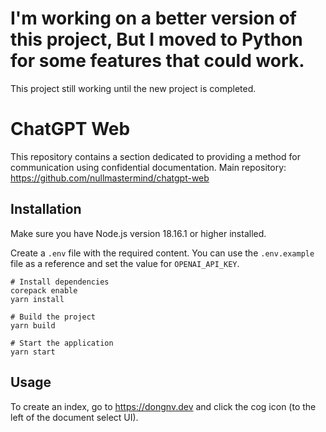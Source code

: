 # I'm working on a better version of this project, But I moved to Python for some features that could work.

This project still working until the new project is completed.

# ChatGPT Web

This repository contains a section dedicated to providing a method for communication using confidential documentation. Main repository: https://github.com/nullmastermind/chatgpt-web

## Installation

Make sure you have Node.js version 18.16.1 or higher installed.

Create a `.env` file with the required content. You can use the `.env.example` file as a reference and set the value for `OPENAI_API_KEY`.

```shell
# Install dependencies
corepack enable
yarn install

# Build the project
yarn build

# Start the application
yarn start
```

## Usage

To create an index, go to https://dongnv.dev and click the cog icon (to the left of the document select UI).


